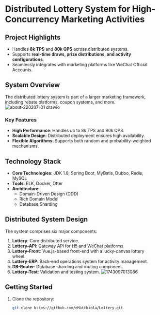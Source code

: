 # Distributed Lottery System for High-Concurrency Marketing Activities

## Project Highlights
- Handles **8k TPS** and **80k QPS** across distributed systems.
- Supports **real-time draws, prize distributions, and activity configurations**.
- Seamlessly integrates with marketing platforms like WeChat Official Accounts.

## System Overview
The distributed lottery system is part of a larger marketing framework, including rebate platforms, coupon systems, and more.
![about-220207-01 drawio](https://github.com/user-attachments/assets/18c47516-d525-4e0a-92a8-7ba5e360aaaa)


### Key Features
- **High Performance**: Handles up to 8k TPS and 80k QPS.
- **Scalable Design**: Distributed deployment ensures high availability.
- **Flexible Algorithms**: Supports both random and probability-weighted mechanisms.

## Technology Stack
- **Core Technologies**: JDK 1.8, Spring Boot, MyBatis, Dubbo, Redis, MySQL
- **Tools**: ELK, Docker, Otter
- **Architecture**:
  - Domain-Driven Design (DDD)
  - Rich Domain Model
  - Database Sharding

## Distributed System Design
The system comprises six major components:
1. **Lottery**: Core distributed service.
2. **Lottery-API**: Gateway API for H5 and WeChat platforms.
3. **Lottery-Front**: Vue.js-based front-end with a lucky-canvas lottery wheel.
4. **Lottery-ERP**: Back-end operations system for activity management.
5. **DB-Router**: Database sharding and routing component.
6. **Lottery-Test**: Validation and testing system.
![1743097013086](https://github.com/user-attachments/assets/adafa07c-ac9d-44ba-bf6a-2d8a7813c8b3)

## Getting Started
1. Clone the repository:
   ```bash
   git clone https://github.com/eMatthiola/Lottery.git

